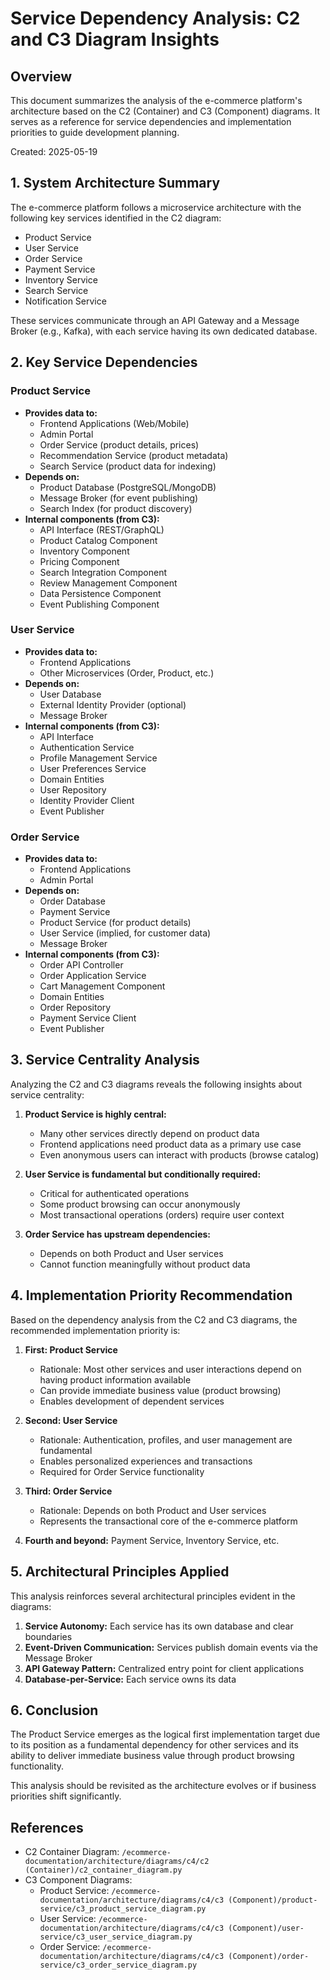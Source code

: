 # Service Dependency Analysis: C2 and C3 Diagram Insights

## Overview

This document summarizes the analysis of the e-commerce platform's architecture based on the C2 (Container) and C3 (Component) diagrams. It serves as a reference for service dependencies and implementation priorities to guide development planning.

Created: 2025-05-19

## 1. System Architecture Summary

The e-commerce platform follows a microservice architecture with the following key services identified in the C2 diagram:

- Product Service
- User Service
- Order Service
- Payment Service
- Inventory Service
- Search Service
- Notification Service

These services communicate through an API Gateway and a Message Broker (e.g., Kafka), with each service having its own dedicated database.

## 2. Key Service Dependencies

### Product Service
- **Provides data to:**
  - Frontend Applications (Web/Mobile)
  - Admin Portal
  - Order Service (product details, prices)
  - Recommendation Service (product metadata)
  - Search Service (product data for indexing)
- **Depends on:**
  - Product Database (PostgreSQL/MongoDB)
  - Message Broker (for event publishing)
  - Search Index (for product discovery)
- **Internal components (from C3):**
  - API Interface (REST/GraphQL)
  - Product Catalog Component
  - Inventory Component
  - Pricing Component
  - Search Integration Component
  - Review Management Component
  - Data Persistence Component
  - Event Publishing Component

### User Service
- **Provides data to:**
  - Frontend Applications
  - Other Microservices (Order, Product, etc.)
- **Depends on:**
  - User Database
  - External Identity Provider (optional)
  - Message Broker
- **Internal components (from C3):**
  - API Interface
  - Authentication Service
  - Profile Management Service
  - User Preferences Service
  - Domain Entities
  - User Repository
  - Identity Provider Client
  - Event Publisher

### Order Service
- **Provides data to:**
  - Frontend Applications
  - Admin Portal
- **Depends on:**
  - Order Database
  - Payment Service
  - Product Service (for product details)
  - User Service (implied, for customer data)
  - Message Broker
- **Internal components (from C3):**
  - Order API Controller
  - Order Application Service
  - Cart Management Component
  - Domain Entities
  - Order Repository
  - Payment Service Client
  - Event Publisher

## 3. Service Centrality Analysis

Analyzing the C2 and C3 diagrams reveals the following insights about service centrality:

1. **Product Service is highly central:**
   - Many other services directly depend on product data
   - Frontend applications need product data as a primary use case
   - Even anonymous users can interact with products (browse catalog)

2. **User Service is fundamental but conditionally required:**
   - Critical for authenticated operations
   - Some product browsing can occur anonymously
   - Most transactional operations (orders) require user context

3. **Order Service has upstream dependencies:**
   - Depends on both Product and User services
   - Cannot function meaningfully without product data

## 4. Implementation Priority Recommendation

Based on the dependency analysis from the C2 and C3 diagrams, the recommended implementation priority is:

1. **First: Product Service**
   - Rationale: Most other services and user interactions depend on having product information available
   - Can provide immediate business value (product browsing)
   - Enables development of dependent services

2. **Second: User Service**
   - Rationale: Authentication, profiles, and user management are fundamental
   - Enables personalized experiences and transactions
   - Required for Order Service functionality

3. **Third: Order Service**
   - Rationale: Depends on both Product and User services
   - Represents the transactional core of the e-commerce platform

4. **Fourth and beyond:** Payment Service, Inventory Service, etc.

## 5. Architectural Principles Applied

This analysis reinforces several architectural principles evident in the diagrams:

1. **Service Autonomy:** Each service has its own database and clear boundaries
2. **Event-Driven Communication:** Services publish domain events via the Message Broker
3. **API Gateway Pattern:** Centralized entry point for client applications
4. **Database-per-Service:** Each service owns its data

## 6. Conclusion

The Product Service emerges as the logical first implementation target due to its position as a fundamental dependency for other services and its ability to deliver immediate business value through product browsing functionality.

This analysis should be revisited as the architecture evolves or if business priorities shift significantly.

## References

- C2 Container Diagram: `/ecommerce-documentation/architecture/diagrams/c4/c2 (Container)/c2_container_diagram.py`
- C3 Component Diagrams:
  - Product Service: `/ecommerce-documentation/architecture/diagrams/c4/c3 (Component)/product-service/c3_product_service_diagram.py`
  - User Service: `/ecommerce-documentation/architecture/diagrams/c4/c3 (Component)/user-service/c3_user_service_diagram.py`
  - Order Service: `/ecommerce-documentation/architecture/diagrams/c4/c3 (Component)/order-service/c3_order_service_diagram.py`
